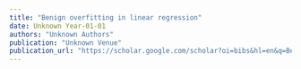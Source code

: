 ```yaml
---
title: "Benign overfitting in linear regression"
date: Unknown Year-01-01
authors: "Unknown Authors"
publication: "Unknown Venue"
publication_url: "https://scholar.google.com/scholar?oi=bibs&hl=en&q=Benign+overfitting+in+linear+regression"
---
```

